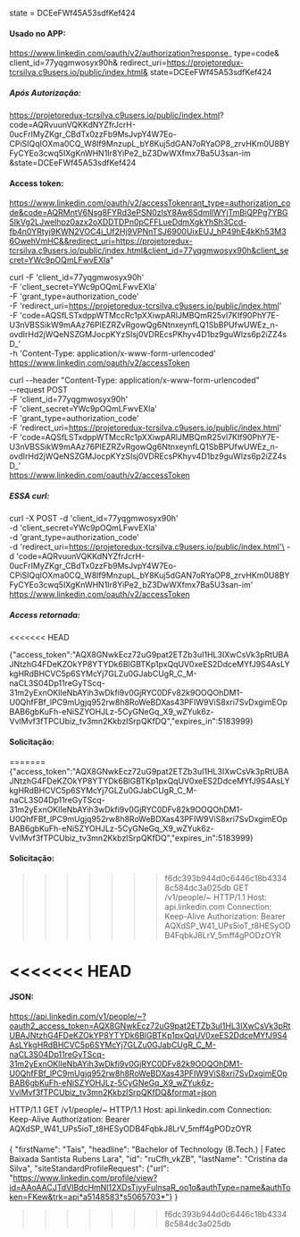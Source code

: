 state = DCEeFWf45A53sdfKef424

#### Usado no APP:
https://www.linkedin.com/oauth/v2/authorization?response_ 
type=code&
client_id=77yqgmwosyx90h&
redirect_uri=https://projetoredux-tcrsilva.c9users.io/public/index.html&
state=DCEeFWf45A53sdfKef424

##### Após Autorização:
https://projetoredux-tcrsilva.c9users.io/public/index.html?
code=AQRvuunVQKKdNYZfrJcrH-0ucFrIMyZKgr_CBdTx0zzFb9MsJvpY4W7Eo-CPiSIQqIOXma0CQ_W8lf9MnzupL_bY8Kuj5dGAN7oRYaOP8_zrvHKm0U8BYFyCYEo3cwq5IXgKnWHN1Ir8YiPe2_bZ3DwWXfmx7Ba5U3san-im
&state=DCEeFWf45A53sdfKef424

#### Access token:
https://www.linkedin.com/oauth/v2/accessTokenrant_type=authorization_code&code=AQRMntV6Nsg8FYRd3ePSN0zlsY8Aw6SdmllWYjTmBiQPPg7YBG5IkVg2LJwelhpz0azx2oXDDTDPn0pCFFLueDdmXgkYhSh3Ccd-fb4n0YRtyj9KWN2VOC4i_Uf2Hj9VPNnTSJ6900UixEUJ_hP49hE4kKh53M36OwehVmHC&&redirect_uri=https://projetoredux-tcrsilva.c9users.io/public/index.html&client_id=77yqgmwosyx90h&client_secret=YWc9pOQmLFwvEXla"

curl -F 'client_id=77yqgmwosyx90h' \
    -F 'client_secret=YWc9pOQmLFwvEXla' \
    -F 'grant_type=authorization_code' \
    -F 'redirect_uri=https://projetoredux-tcrsilva.c9users.io/public/index.html' \
    -F 'code=AQSfLSTxdppWTMccRc1pXXiwpARlJMBQmR25vl7KIf90PhY7E-U3nVBSSikW9mAAz76PlEZRZvRgowQg6NtnxeynfLQ1SbBPUfwUWEz_n-ovdIrHd2jWQeNSZGMJocpKYzSIsj0VDREcsPKhyv4D1bz9guWlzs6p2iZZ4sD_' \
    -h 'Content-Type: application/x-www-form-urlencoded'
    https://www.linkedin.com/oauth/v2/accessToken
    
curl --header "Content-Type: application/x-www-form-urlencoded" \
  --request POST \
  -F 'client_id=77yqgmwosyx90h' \
    -F 'client_secret=YWc9pOQmLFwvEXla' \
    -F 'grant_type=authorization_code' \
    -F 'redirect_uri=https://projetoredux-tcrsilva.c9users.io/public/index.html' \
    -F 'code=AQSfLSTxdppWTMccRc1pXXiwpARlJMBQmR25vl7KIf90PhY7E-U3nVBSSikW9mAAz76PlEZRZvRgowQg6NtnxeynfLQ1SbBPUfwUWEz_n-ovdIrHd2jWQeNSZGMJocpKYzSIsj0VDREcsPKhyv4D1bz9guWlzs6p2iZZ4sD_' \
    https://www.linkedin.com/oauth/v2/accessToken

##### ESSA curl:    
curl -X POST -d 'client_id=77yqgmwosyx90h' \
    -d 'client_secret=YWc9pOQmLFwvEXla'\
    -d 'grant_type=authorization_code'\
    -d 'redirect_uri=https://projetoredux-tcrsilva.c9users.io/public/index.html'\
    -d 'code=AQRvuunVQKKdNYZfrJcrH-0ucFrIMyZKgr_CBdTx0zzFb9MsJvpY4W7Eo-CPiSIQqIOXma0CQ_W8lf9MnzupL_bY8Kuj5dGAN7oRYaOP8_zrvHKm0U8BYFyCYEo3cwq5IXgKnWHN1Ir8YiPe2_bZ3DwWXfmx7Ba5U3san-im' \
    https://www.linkedin.com/oauth/v2/accessToken
    
##### Access retornada:
<<<<<<< HEAD

{"access_token":"AQX8GNwkEcz72uG9pat2ETZb3uI1HL3IXwCsVk3pRtUBAJNtzhG4FDeKZOkYP8YTYDk6BlGBTKp1pxQqUV0xeES2DdceMYfJ9S4AsLYkgHRdBHCVC5p6SYMcYj7GLZu0GJabCUgR_C_M-naCL3S04Dp11reGyTScq-31m2yExnOKlIeNbAYih3wDkfi9v0GjRYC0DFv82k9OOQOhDM1-U0QhfFBf_lPC9mUgjq952rw8h8RoWeBDXas43PFIW9ViS8xri7SvDxgimEOpBAB6gbKuFh-eNiSZYOHJLz-5CyGNeGq_X9_wZYuk6z-VvlMvf3fTPCUbiz_tv3mn2KkbzISrpQKfDQ","expires_in":5183999}

#### Solicitação:

=======
{"access_token":"AQX8GNwkEcz72uG9pat2ETZb3uI1HL3IXwCsVk3pRtUBAJNtzhG4FDeKZOkYP8YTYDk6BlGBTKp1pxQqUV0xeES2DdceMYfJ9S4AsLYkgHRdBHCVC5p6SYMcYj7GLZu0GJabCUgR_C_M-naCL3S04Dp11reGyTScq-31m2yExnOKlIeNbAYih3wDkfi9v0GjRYC0DFv82k9OOQOhDM1-U0QhfFBf_lPC9mUgjq952rw8h8RoWeBDXas43PFIW9ViS8xri7SvDxgimEOpBAB6gbKuFh-eNiSZYOHJLz-5CyGNeGq_X9_wZYuk6z-VvlMvf3fTPCUbiz_tv3mn2KkbzISrpQKfDQ","expires_in":5183999}

#### Solicitação:
>>>>>>> f6dc393b944d0c6446c18b43348c584dc3a025db
GET /v1/people/~ HTTP/1.1
Host: api.linkedin.com
Connection: Keep-Alive
Authorization: Bearer AQXdSP_W41_UPs5ioT_t8HESyODB4FqbkJ8LrV_5mff4gPODzOYR

<<<<<<< HEAD
=======
#### JSON: 
https://api.linkedin.com/v1/people/~?oauth2_access_token=AQX8GNwkEcz72uG9pat2ETZb3uI1HL3IXwCsVk3pRtUBAJNtzhG4FDeKZOkYP8YTYDk6BlGBTKp1pxQqUV0xeES2DdceMYfJ9S4AsLYkgHRdBHCVC5p6SYMcYj7GLZu0GJabCUgR_C_M-naCL3S04Dp11reGyTScq-31m2yExnOKlIeNbAYih3wDkfi9v0GjRYC0DFv82k9OOQOhDM1-U0QhfFBf_lPC9mUgjq952rw8h8RoWeBDXas43PFIW9ViS8xri7SvDxgimEOpBAB6gbKuFh-eNiSZYOHJLz-5CyGNeGq_X9_wZYuk6z-VvlMvf3fTPCUbiz_tv3mn2KkbzISrpQKfDQ&format=json 

HTTP/1.1
GET /v1/people/~ HTTP/1.1
Host: api.linkedin.com
Connection: Keep-Alive
Authorization: Bearer AQXdSP_W41_UPs5ioT_t8HESyODB4FqbkJ8LrV_5mff4gPODzOYR 

####

{
  "firstName": "Tais",
  "headline": "Bachelor of Technology (B.Tech.) | Fatec Baixada Santista Rubens Lara",
  "id": "ruCfh_vkZB",
  "lastName": "Cristina da Silva",
  "siteStandardProfileRequest": {"url": "https://www.linkedin.com/profile/view?id=AAoAACJTdVIBdcHmNl12XDsTjyyFulnsaR_oo1o&authType=name&authToken=FKew&trk=api*a5148583*s5065703*"}
}
>>>>>>> f6dc393b944d0c6446c18b43348c584dc3a025db
